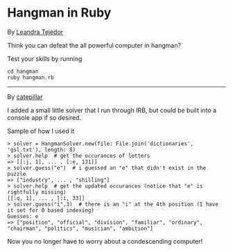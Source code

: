 # Hangman in Ruby
By [Leandra Tejedor](https://github.com/ltejedor)

Think you can defeat the all powerful computer in hangman?

Test your skills by running

```console
cd hangman
ruby hangman.rb
```

*****

By [catepillar](https://github.com/catepillar)

I added a small little solver that I run through IRB, but could be built into a console app if so desired.

Sample of how I used it

```$ ruby solver.rb
> solver = HangmanSolver.new(file: File.join('dictionaries', 'gsl.txt'), length: 8)
> solver.help  # get the occurances of letters
=> [[:j, 1], ... , [:e, 131]]
> solver.guess("e")  # i guessed an "e" that didn't exist in the puzzle
=> ["industry", ... , "shilling"]
> solver.help  # get the updated occurances (notice that "e" is rightfully missing)
[[:q, 1], ... , [:i, 33]]
> solver.guess("i",3)  # there is an "i" at the 4th position (I have it set for 0 based indexing)
Guesses: e
=> ["position", "official", "division", "familiar", "ordinary", "chairman", "politics", "musician", "ambition"]
```

Now you no longer have to worry about a condescending computer!

